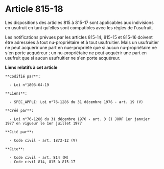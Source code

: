 # Article 815-18

Les dispositions des articles 815 à 815-17 sont applicables aux indivisions en usufruit en tant qu'elles sont compatibles
avec les règles de l'usufruit.

Les notifications prévues par les articles 815-14, 815-15 et 815-16 doivent être adressées à tout nu-propriétaire et à tout
usufruitier. Mais un usufruitier ne peut acquérir une part en nue-propriété que si aucun nu-propriétaire ne s'en porte
acquéreur ; un nu-propriétaire ne peut acquérir une part en usufruit que si aucun usufruitier ne s'en porte acquéreur.

**Liens relatifs à cet article**

	**Codifié par**:

	  - Loi n°1803-04-19

	**Liens**:

	  - SPEC_APPLI: Loi n°76-1286 du 31 décembre 1976 - art. 19 (V)

	**Créé par**:

	  - Loi n°76-1286 du 31 décembre 1976 - art. 3 () JORF 1er janvier 1977 en vigueur le 1er juillet 1977

	**Cité par**:

	  - Code civil - art. 1873-12 (V)

	**Cite**:

	  - Code civil - art. 814 (M)
	  - Code civil 814, 815 à 815-17
